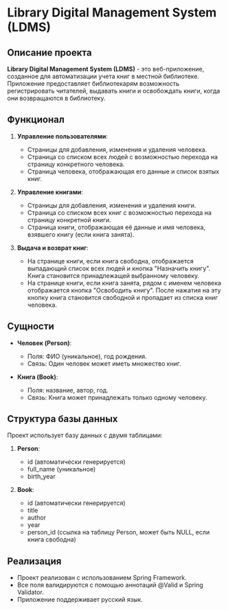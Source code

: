 # Library Digital Management System (LDMS)

## Описание проекта

**Library Digital Management System (LDMS)** - это веб-приложение, созданное для автоматизации учета книг в местной библиотеке. Приложение предоставляет библиотекарям возможность регистрировать читателей, выдавать книги и освобождать книги, когда они возвращаются в библиотеку.

## Функционал

1. **Управление пользователями**:
    - Страницы для добавления, изменения и удаления человека.
    - Страница со списком всех людей с возможностью перехода на страницу конкретного человека.
    - Страница человека, отображающая его данные и список взятых книг.

2. **Управление книгами**:
    - Страницы для добавления, изменения и удаления книги.
    - Страница со списком всех книг с возможностью перехода на страницу конкретной книги.
    - Страница книги, отображающая её данные и имя человека, взявшего книгу (если книга занята).

3. **Выдача и возврат книг**:
    - На странице книги, если книга свободна, отображается выпадающий список всех людей и кнопка "Назначить книгу". Книга становится принадлежащей выбранному человеку.
    - На странице книги, если книга занята, рядом с именем человека отображается кнопка "Освободить книгу". После нажатия на эту кнопку книга становится свободной и пропадает из списка книг человека.

## Сущности

- **Человек (Person)**:
    - Поля: ФИО (уникальное), год рождения.
    - Связь: Один человек может иметь множество книг.

- **Книга (Book)**:
    - Поля: название, автор, год.
    - Связь: Книга может принадлежать только одному человеку.

## Структура базы данных

Проект использует базу данных с двумя таблицами:

1. **Person**:
    - id (автоматически генерируется)
    - full_name (уникальное)
    - birth_year

2. **Book**:
    - id (автоматически генерируется)
    - title
    - author
    - year
    - person_id (ссылка на таблицу Person, может быть NULL, если книга свободна)

## Реализация

- Проект реализован с использованием Spring Framework.
- Все поля валидируются с помощью аннотаций @Valid и Spring Validator.
- Приложение поддерживает русский язык.
